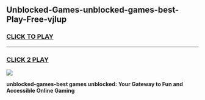 
## Unblocked-Games-unblocked-games-best-Play-Free-vjlup
<h3>
<a href="https://premium76.site?title=unblocked-games-best&ref=20A">CLICK TO PLAY</a></h3>
<hr>

<h3>
<a href="https://premium76.site?title=unblocked-games-best&ref=20A">CLICK 2 PLAY</a>
  
</h3>

<a href="https://premium76.site?title=unblocked-games-best&ref=20A"><img src="https://clearcache.store/games.png"></a>


**unblocked-games-best games unblocked: Your Gateway to Fun and Accessible Online Gaming**
